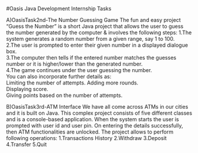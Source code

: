 #Oasis Java Development Internship Tasks

A)OasisTask2nd-The Number Guessing Game
The fun and easy project “Guess the Number” is a short Java project that allows the user to guess the number generated by the computer & involves the following steps:
1.The system generates a random number from a given range, say 1 to 100.  
2.The user is prompted to enter their given number in a displayed dialogue box.  
3.The computer then tells if the entered number matches the guesses number or it is higher/lower than the generated number.  
4.The game continues under the user guessing the number.  
You can also incorporate further details as:  
Limiting the number of attempts. 
Adding more rounds.  
Displaying score.  
Giving points based on the number of attempts.

B)OasisTask3rd-ATM Interface
We have all come across ATMs in our cities and it is built on Java. This complex project consists of
five different classes and is a console-based application. When the system starts the user is
prompted with user id and user pin. On entering the details successfully, then ATM functionalities
are unlocked. The project allows to perform following operations:
1.Transactions History
2.Withdraw
3.Deposit
4.Transfer
5.Quit




